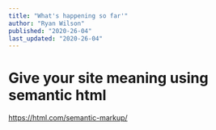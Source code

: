 ```yaml
---
title: "What's happening so far'"
author: "Ryan Wilson"
published: "2020-26-04"
last_updated: "2020-26-04"
---
```


# Give your site meaning using semantic html

https://html.com/semantic-markup/

